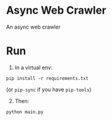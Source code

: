 # Async Web Crawler

An async web crawler

# Run

1. In a virtual env:

```
pip install -r requirements.txt
```

(or `pip-sync` if you have `pip-tools`)

2. Then:

```
python main.py
```
